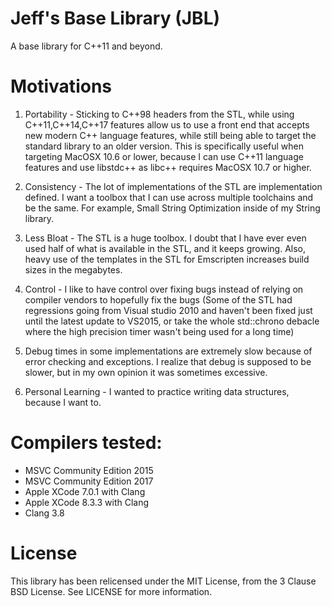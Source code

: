 # Jeff's Base Library (JBL)
A base library for C++11 and beyond.

# Motivations
1) Portability - Sticking to C++98 headers from the STL, while using C++11,C++14,C++17 features allow us to use a front end that accepts new modern C++ language features, while still being able to target the standard library to an older version. This is specifically useful when targeting MacOSX 10.6 or lower, because I can use C++11 language features and use libstdc++ as libc++ requires MacOSX 10.7 or higher.

2) Consistency - The lot of implementations of the STL are implementation defined. I want a toolbox that I can use across multiple toolchains and be the same. For example, Small String Optimization inside of my String library.

3) Less Bloat - The STL is a huge toolbox. I doubt that I have ever even used half of what is available in the STL, and it keeps growing. Also, heavy use of the templates in the STL for Emscripten increases build sizes in the megabytes.

4) Control - I like to have control over fixing bugs instead of relying on compiler vendors to hopefully fix the bugs (Some of the STL had regressions going from Visual studio 2010 and haven't been fixed just until the latest update to VS2015, or take the whole std::chrono debacle where the high precision timer wasn't being used for a long time)

5) Debug times in some implementations are extremely slow because of error checking and exceptions. I realize that debug is supposed to be slower, but in my own opinion it was sometimes excessive.

6) Personal Learning - I wanted to practice writing data structures, because I want to.

# Compilers tested:

* MSVC Community Edition 2015
* MSVC Community Edition 2017
* Apple XCode 7.0.1 with Clang
* Apple XCode 8.3.3 with Clang
* Clang 3.8

# License
This library has been relicensed under the MIT License, from the 3 Clause BSD License. See LICENSE for more information.